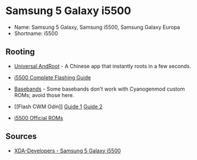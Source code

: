 # Samsung 5 Galaxy i5500

* Name: Samsung 5 Galaxy, Samsung i5500, Samsung Galaxy Europa
* Shortname: i5500

## Rooting

* [Universal AndRoot](http://blog.23corner.com/2010/08/30/universal-androot-1-6-2-beta-5/) - A Chinese app that instantly roots in a few seconds.

* [i5500 Complete Flashing Guide](http://forum.xda-developers.com/showthread.php?t=781149)

* [Basebands](http://madteam.co/forum/development-8/basebands/?PHPSESSID=vp67kvncs01tp398cpv2v5fp92) - Some basebands don't work with Cyanogenmod custom ROMs; avoid those here.
* [[Flash CWM Odin]] [Guide 1](http://madteam.co/forum/development-8/(development)-clockworkmod-recovery-for-galaxy5/) [Guide 2]()

* [i5500 Official ROMs](http://forum.xda-developers.com/showthread.php?t=781149)

## Sources

* [XDA-Developers - Samsung 5 Galaxy i5500](http://forum.xda-developers.com/forumdisplay.php?f=1153)